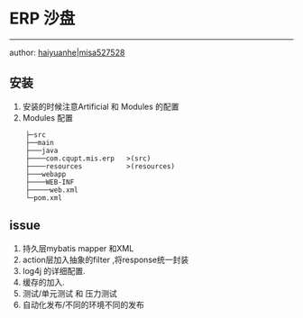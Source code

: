 # ERP 沙盘
---
author: [haiyuanhe](http://haiyuanhe.github.io)|[misa527528](https://github.com/misa527528/)


## 安装
1. 安装的时候注意Artificial 和 Modules 的配置
2. Modules 配置
```
    ├─src
    ├──main
    ├───java
    ├────com.cqupt.mis.erp   >(src)
    ├────resources           >(resources)
    ├───webapp
    ├────WEB-INF
    ├─────web.xml
    └─pom.xml
```

## issue
1. 持久层mybatis mapper 和XML
2. action层加入抽象的filter ,将response统一封装
3. log4j 的详细配置.
4. 缓存的加入.
5. 测试/单元测试 和 压力测试
6. 自动化发布/不同的环境不同的发布
